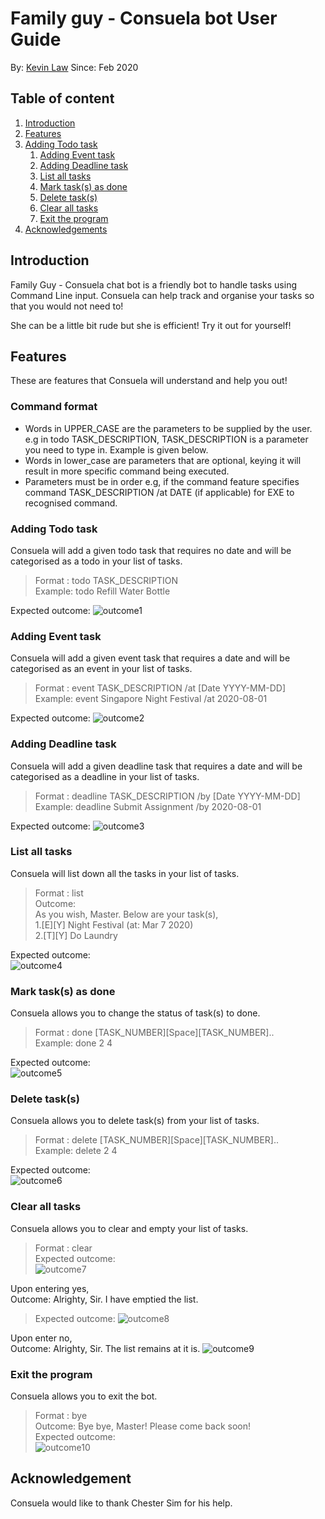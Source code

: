 # Family guy - Consuela bot User Guide
By: [Kevin Law](https://github.com/kevvvinn) Since: Feb 2020

## Table of content
1. [Introduction](#introduction)<br>
1. [Features](#features)<br>
1. [Adding Todo task](#adding-todo-task)<br>
    1. [Adding Event task](#adding-event-task)<br>
    1. [Adding Deadline task](#adding-deadline-task)<br>
    1. [List all tasks](#list-all-tasks)<br>
    1. [Mark task(s) as done](mark-task(s)-as-done)<br>
    1. [Delete task(s)](delete-task(s))<br>
    1. [Clear all tasks](clear-all-tasks)<br>
    1. [Exit the program](exit-the-program)<br>
1. [Acknowledgements](#acknowledgements)<br>


## Introduction
Family Guy - Consuela chat bot is a friendly bot to handle tasks using Command Line input. Consuela can help track and organise your tasks so that you would not need to!

She can be a little bit rude but she is efficient! Try it out for yourself!

## Features 
These are features that Consuela will understand and help you out!

### Command format 

* Words in UPPER_CASE are the parameters to be supplied by the user. e.g in todo TASK_DESCRIPTION, TASK_DESCRIPTION is a parameter you need to type in. Example is given below.
* Words in lower_case are parameters that are optional, keying it will result in more specific command being executed.
* Parameters must be in order e.g, if the command feature specifies command TASK_DESCRIPTION /at DATE (if applicable) for EXE to recognised command.

### Adding Todo task
Consuela will add a given todo task that requires no date and will be categorised as a todo in your list of tasks.
>Format : todo TASK_DESCRIPTION<br>
>Example: todo Refill Water Bottle

Expected outcome: 
![outcome1](images/outcome1.PNG)

### Adding Event task
Consuela will add a given event task that requires a date and will be categorised as an event in your list of tasks.
>Format : event TASK_DESCRIPTION /at [Date YYYY-MM-DD]<br>
>Example: event Singapore Night Festival /at 2020-08-01

Expected outcome: 
![outcome2](images/outcome2.PNG)

### Adding Deadline task
Consuela will add a given deadline task that requires a date and will be categorised as a deadline in your list of tasks.
>Format : deadline TASK_DESCRIPTION /by [Date YYYY-MM-DD]<br>
>Example: deadline Submit Assignment /by 2020-08-01

Expected outcome: 
![outcome3](images/outcome3.PNG)

### List all tasks
Consuela will list down all the tasks in your list of tasks.
>Format : list<br>
>Outcome:<br>
>As you wish, Master. Below are your task(s),<br>
>1.[E][Y] Night Festival (at: Mar 7 2020)<br>
>2.[T][Y] Do Laundry<br>

Expected outcome:<br> 
![outcome4](images/outcome4.PNG)

### Mark task(s) as done
Consuela allows you to change the status of task(s) to done.
>Format : done [TASK_NUMBER][Space][TASK_NUMBER]..<br>
>Example: done 2 4

Expected outcome: <br>
![outcome5](images/outcome5.PNG)

### Delete task(s)
Consuela allows you to delete task(s) from your list of tasks.
>Format : delete [TASK_NUMBER][Space][TASK_NUMBER]..<br>
>Example: delete 2 4

Expected outcome: <br>
![outcome6](images/outcome6.PNG)

### Clear all tasks
Consuela allows you to clear and empty your list of tasks.
>Format : clear<br>
Expected outcome: <br>
![outcome7](images/outcome7.PNG)

Upon entering yes, <br>
Outcome: Alrighty, Sir. I have emptied the list.<br>
>Expected outcome: 
![outcome8](images/outcome8.PNG)

Upon enter no, <br>
Outcome: Alrighty, Sir. The list remains at it is.
![outcome9](images/outcome9.PNG)

### Exit the program
Consuela allows you to exit the bot.
>Format : bye<br>
>Outcome: Bye bye, Master! Please come back soon!<br>
>Expected outcome: <br>
![outcome10](images/outcome10.PNG)


## Acknowledgement
Consuela would like to thank Chester Sim for his help.
